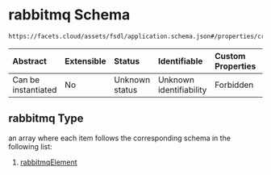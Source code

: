 # rabbitmq Schema

```txt
https://facets.cloud/assets/fsdl/application.schema.json#/properties/credentialRequests/properties/queues/properties/rabbitmq
```



| Abstract            | Extensible | Status         | Identifiable            | Custom Properties | Additional Properties | Access Restrictions | Defined In                                                                        |
| :------------------ | :--------- | :------------- | :---------------------- | :---------------- | :-------------------- | :------------------ | :-------------------------------------------------------------------------------- |
| Can be instantiated | No         | Unknown status | Unknown identifiability | Forbidden         | Allowed               | none                | [application.schema.json*](../out/application.schema.json "open original schema") |

## rabbitmq Type

an array where each item follows the corresponding schema in the following list:

1.  [rabbitmqElement](application-properties-credentialrequests-properties-queues-properties-rabbitmq-items-rabbitmqelement.md "check type definition")
